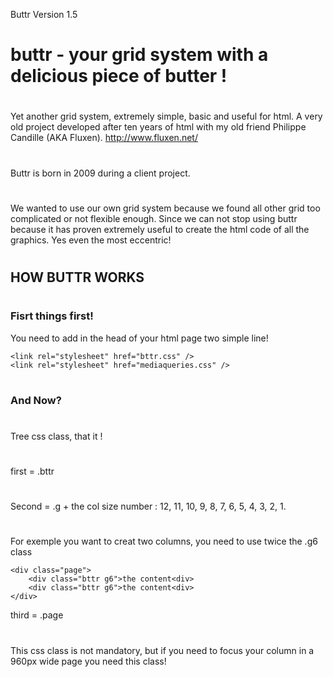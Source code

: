 Buttr Version 1.5

buttr - your grid system with a delicious piece of butter !
========================
#
Yet another grid system, extremely simple, basic and useful for html. A very old project developed after ten years of html with my old friend Philippe Candille (AKA Fluxen). http://www.fluxen.net/
#
#
Buttr is born in 2009 during a client project. 
#
We wanted to use our own grid system because we found all other grid too complicated or not flexible enough. Since we can not stop using buttr because it has proven extremely useful to create the html code of all the graphics. Yes even the most eccentric!
#
#
## HOW BUTTR WORKS
#
### Fisrt things first!
You need to add in the head of your html page two simple line!

	<link rel="stylesheet" href="bttr.css" />
	<link rel="stylesheet" href="mediaqueries.css" />

#
### And Now?
#
Tree css class, that it !
#
first = .bttr
#
Second = .g + the col size number : 12, 11, 10, 9, 8, 7, 6, 5, 4, 3, 2, 1.
#
For exemple you want to creat two columns, you need to use twice the .g6 class

	<div class="page">
		<div class="bttr g6">the content<div>
		<div class="bttr g6">the content<div>
	</div>

third = .page
#
This css class is not mandatory, but if you need to focus your column in a 960px wide page you need this class!
#